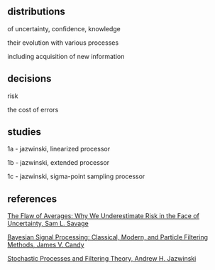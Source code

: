 
## distributions

of uncertainty, confidence, knowledge

their evolution with various processes

including acquisition of new information

## decisions

risk

the cost of errors

## studies

1a - jazwinski, linearized processor

1b - jazwinski, extended processor

1c - jazwinski, sigma-point sampling processor

## references

[The Flaw of Averages: Why We Underestimate Risk in the Face of Uncertainty, Sam L. Savage](http://a.co/cDDBO9p)

[Bayesian Signal Processing: Classical, Modern, and Particle Filtering Methods, James V. Candy](http://a.co/gp4upXd)

[Stochastic Processes and Filtering Theory, Andrew H. Jazwinski](http://a.co/3QuMFkh)


